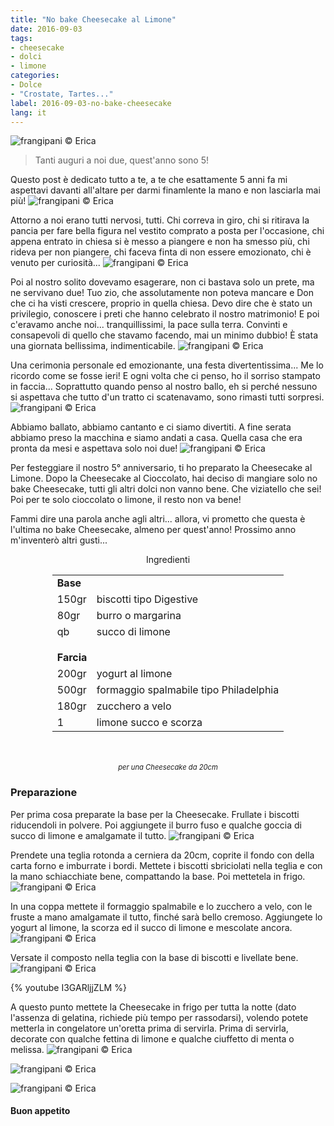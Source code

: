 ```yaml
---
title: "No bake Cheesecake al Limone"
date: 2016-09-03
tags:
- cheesecake
- dolci
- limone
categories:
- Dolce
- "Crostate, Tartes..."
label: 2016-09-03-no-bake-cheesecake
lang: it
---
```

![](header.jpg "frangipani © Erica")

> Tanti auguri a noi due, quest'anno sono 5!

Questo post è dedicato tutto a te, a te che esattamente 5 anni fa mi aspettavi davanti all'altare per darmi finamlente la mano e non lasciarla mai più! 
![](noi1.jpg "frangipani © Erica")

Attorno a noi erano tutti nervosi, tutti. Chi correva in giro, chi si ritirava la pancia per fare bella figura nel vestito comprato a posta per l'occasione, chi appena entrato in chiesa si è messo a piangere e non ha smesso più, chi rideva per non piangere, chi faceva finta di non essere emozionato, chi è venuto per curiosità... 
![](noi2.jpg "frangipani © Erica")

Poi al nostro solito dovevamo esagerare, non ci bastava solo un prete, ma ne servivano due! Tuo zio, che assolutamente non poteva mancare e Don che ci ha visti crescere, proprio in quella chiesa. Devo dire che è stato un privilegio, conoscere i preti che hanno celebrato il nostro matrimonio! E poi c'eravamo anche noi... tranquillissimi, la pace sulla terra. Convinti e consapevoli di quello che stavamo facendo, mai un minimo dubbio! È stata una giornata bellissima, indimenticabile. 
![](noi3.jpg "frangipani © Erica")

Una cerimonia personale ed emozionante, una festa divertentissima... Me lo ricordo come se fosse ieri! E ogni volta che ci penso, ho il sorriso stampato in faccia... Soprattutto quando penso al nostro ballo, eh si perché nessuno si aspettava che tutto d'un tratto ci scatenavamo, sono rimasti tutti sorpresi.
![](noi4.jpg "frangipani © Erica")

Abbiamo ballato, abbiamo cantanto e ci siamo divertiti. A fine serata abbiamo preso la macchina e siamo andati a casa. Quella casa che era pronta da mesi e aspettava solo noi due!
![](noi5.jpg "frangipani © Erica")

Per festeggiare il nostro 5° anniversario, ti ho preparato la Cheesecake al Limone. Dopo la Cheesecake al Cioccolato, hai deciso di mangiare solo no bake Cheesecake, tutti gli altri dolci non vanno bene. Che viziatello che sei! Poi per te solo cioccolato o limone, il resto non va bene!

Fammi dire una parola anche agli altri... allora, vi prometto che questa è l'ultima no bake Cheesecake, almeno per quest'anno! Prossimo anno m'inventerò altri gusti...

<div id="wrapper" style="text-align: center">
  <div id="yourdiv" style="display: inline-block;">
    <div class="ingredients">
      <div class="ingredients-title">Ingredienti</div>
      <table>
        <tbody>
          <tr>
            <td colspan="2"><b>Base</b></td>
          </tr>
          <tr>
            <td>150gr</td>
            <td>biscotti tipo Digestive</td>
          </tr>
          <tr>
            <td>80gr</td>
            <td>burro o margarina</td>
          </tr>
          <tr>
            <td>qb</td>
            <td>succo di limone</td>
          </tr>
          <tr style="height: 15px;"></tr>
          <tr>          
            <td colspan="2"><b>Farcia</b></td>
          </tr>      
          <tr>
            <td>200gr</td>
            <td>yogurt al limone</td>
          </tr>
          <tr>
            <td>500gr</td>
            <td>formaggio spalmabile tipo Philadelphia</td>
          </tr>
          <tr>
            <td>180gr</td>
            <td>zucchero a velo</td>
          </tr>
          <tr>
            <td>1</td>
            <td>limone succo e scorza</td>     
          </tr>
        </tbody>
      </table>
      <br></br>
      <i class="pull-right" style="font-size: 80%;">per una Cheesecake da 20cm</i>
    </div>
  </div>
</div>


<h3>
  <font color="grey">
    <i class="fa fa-cogs"></i>
  </font> Preparazione
</h3>

Per prima cosa preparate la base per la Cheesecake. Frullate i biscotti riducendoli in polvere. Poi aggiungete il burro fuso e qualche goccia di succo di limone e amalgamate il tutto. 
![](biscotti.jpg "frangipani © Erica")

Prendete una teglia rotonda a cerniera da 20cm, coprite il fondo con della carta forno e imburrate i bordi. Mettete i biscotti sbriciolati nella teglia e con la mano schiacchiate bene, compattando la base. Poi mettetela in frigo.
![](base.jpg "frangipani © Erica")

In una coppa mettete il formaggio spalmabile e lo zucchero a velo, con le fruste a mano amalgamate il tutto, finché sarà bello cremoso. Aggiungete lo yogurt al limone, la scorza ed il succo di limone e mescolate ancora.
![](farcia.jpg "frangipani © Erica")

Versate il composto nella teglia con la base di biscotti e livellate bene.
![](teglia.jpg "frangipani © Erica")

{% youtube I3GARljjZLM %}

A questo punto mettete la Cheesecake in frigo per tutta la notte (dato l'assenza di gelatina, richiede più tempo per rassodarsi), volendo potete metterla in congelatore un'oretta prima di servirla. Prima di servirla, decorate con qualche fettina di limone e qualche ciuffetto di menta o melissa.
![](risultato1.jpg "frangipani © Erica")

![](risultato2.jpg "frangipani © Erica")

![](risultato3.jpg "frangipani © Erica")

<h4>Buon appetito
  <font color="red">
    <i class="fa fa-smile-o"></i>
  </font>
</h4>

